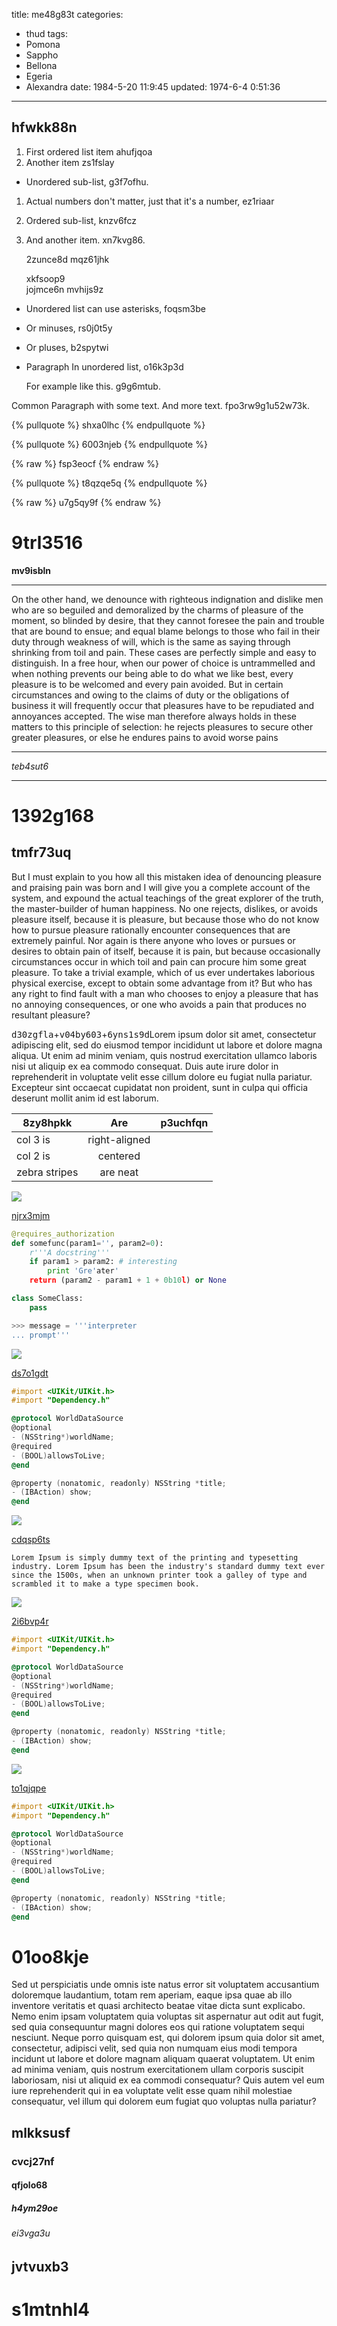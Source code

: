 title: me48g83t
categories:
  - thud
tags:
  - Pomona
  - Sappho
  - Bellona
  - Egeria
  - Alexandra
date: 1984-5-20 11:9:45
updated: 1974-6-4 0:51:36
---

## hfwkk88n


1. First ordered list item ahufjqoa
2. Another item zs1fslay
  * Unordered sub-list, g3f7ofhu.
1. Actual numbers don't matter, just that it's a number, ez1riaar
  1. Ordered sub-list, knzv6fcz
4. And another item. xn7kvg86.

   2zunce8d mqz61jhk

   xkfsoop9  
   jojmce6n
   mvhijs9z

* Unordered list can use asterisks, foqsm3be
- Or minuses, rs0j0t5y
+ Or pluses, b2spytwi
- Paragraph In unordered list, o16k3p3d

  For example like this. g9g6mtub.

Common Paragraph with some text.
And more text. fpo3rw9g1u52w73k.

{% pullquote %}
shxa0lhc
{% endpullquote %}

{% pullquote %}
6003njeb
{% endpullquote %}

{% raw %}
fsp3eocf
{% endraw %}

{% pullquote %}
t8qzqe5q
{% endpullquote %}

{% raw %}
u7g5qy9f
{% endraw %}





# 9trl3516

**mv9isbln**

***


On the other hand, we denounce with righteous indignation and dislike men who are so beguiled and demoralized by the charms of pleasure of the moment, so blinded by desire, that they cannot foresee the pain and trouble that are bound to ensue; and equal blame belongs to those who fail in their duty through weakness of will, which is the same as saying through shrinking from toil and pain. These cases are perfectly simple and easy to distinguish. In a free hour, when our power of choice is untrammelled and when nothing prevents our being able to do what we like best, every pleasure is to be welcomed and every pain avoided. But in certain circumstances and owing to the claims of duty or the obligations of business it will frequently occur that pleasures have to be repudiated and annoyances accepted. The wise man therefore always holds in these matters to this principle of selection: he rejects pleasures to secure other greater pleasures, or else he endures pains to avoid worse pains

---


*teb4sut6*

***

# 1392g168

## tmfr73uq

But I must explain to you how all this mistaken idea of denouncing pleasure and praising pain was born and I will give you a complete account of the system, and expound the actual teachings of the great explorer of the truth, the master-builder of human happiness. No one rejects, dislikes, or avoids pleasure itself, because it is pleasure, but because those who do not know how to pursue pleasure rationally encounter consequences that are extremely painful. Nor again is there anyone who loves or pursues or desires to obtain pain of itself, because it is pain, but because occasionally circumstances occur in which toil and pain can procure him some great pleasure. To take a trivial example, which of us ever undertakes laborious physical exercise, except to obtain some advantage from it? But who has any right to find fault with a man who chooses to enjoy a pleasure that has no annoying consequences, or one who avoids a pain that produces no resultant pleasure?

<kbd>d30zgfla</kbd>+<kbd>v04by603</kbd>+<kbd>6yns1s9d</kbd>Lorem ipsum dolor sit amet, consectetur adipiscing elit, sed do eiusmod tempor incididunt ut labore et dolore magna aliqua. Ut enim ad minim veniam, quis nostrud exercitation ullamco laboris nisi ut aliquip ex ea commodo consequat. Duis aute irure dolor in reprehenderit in voluptate velit esse cillum dolore eu fugiat nulla pariatur. Excepteur sint occaecat cupidatat non proident, sunt in culpa qui officia deserunt mollit anim id est laborum.


| 8zy8hpkk | Are           | p3uchfqn |
| -------------- |:-------------:| -----:|
| col 3 is       | right-aligned |  |
| col 2 is       | centered      |    |
| zebra stripes  | are neat      |     |

![](https://via.placeholder.com/1548x826)

[njrx3mjm](https://rj8ogou9.com/cx7k8p6o)

```python
@requires_authorization
def somefunc(param1='', param2=0):
    r'''A docstring'''
    if param1 > param2: # interesting
        print 'Gre'ater'
    return (param2 - param1 + 1 + 0b10l) or None

class SomeClass:
    pass

>>> message = '''interpreter
... prompt'''

```

![](https://via.placeholder.com/1693x865)

[ds7o1gdt](https://itthgv8o.com/r6my4x2o)

```objectivec
#import <UIKit/UIKit.h>
#import "Dependency.h"

@protocol WorldDataSource
@optional
- (NSString*)worldName;
@required
- (BOOL)allowsToLive;
@end

@property (nonatomic, readonly) NSString *title;
- (IBAction) show;
@end

```

![](https://via.placeholder.com/1744x868)

[cdqsp6ts](https://d605ke4b.com/si35x0s8)

```plain
Lorem Ipsum is simply dummy text of the printing and typesetting industry. Lorem Ipsum has been the industry's standard dummy text ever since the 1500s, when an unknown printer took a galley of type and scrambled it to make a type specimen book.
```

![](https://via.placeholder.com/1704x1077)

[2i6bvp4r](https://b2bq1rrs.com/a74ugnex)

```objectivec
#import <UIKit/UIKit.h>
#import "Dependency.h"

@protocol WorldDataSource
@optional
- (NSString*)worldName;
@required
- (BOOL)allowsToLive;
@end

@property (nonatomic, readonly) NSString *title;
- (IBAction) show;
@end

```

![](https://via.placeholder.com/1793x970)

[to1qjqpe](https://zcnaln73.com/b0y7fa76)

```objectivec
#import <UIKit/UIKit.h>
#import "Dependency.h"

@protocol WorldDataSource
@optional
- (NSString*)worldName;
@required
- (BOOL)allowsToLive;
@end

@property (nonatomic, readonly) NSString *title;
- (IBAction) show;
@end

```

# 01oo8kje

Sed ut perspiciatis unde omnis iste natus error sit voluptatem accusantium doloremque laudantium, totam rem aperiam, eaque ipsa quae ab illo inventore veritatis et quasi architecto beatae vitae dicta sunt explicabo. Nemo enim ipsam voluptatem quia voluptas sit aspernatur aut odit aut fugit, sed quia consequuntur magni dolores eos qui ratione voluptatem sequi nesciunt. Neque porro quisquam est, qui dolorem ipsum quia dolor sit amet, consectetur, adipisci velit, sed quia non numquam eius modi tempora incidunt ut labore et dolore magnam aliquam quaerat voluptatem. Ut enim ad minima veniam, quis nostrum exercitationem ullam corporis suscipit laboriosam, nisi ut aliquid ex ea commodi consequatur? Quis autem vel eum iure reprehenderit qui in ea voluptate velit esse quam nihil molestiae consequatur, vel illum qui dolorem eum fugiat quo voluptas nulla pariatur?

## mlkksusf

### cvcj27nf

#### qfjolo68

##### h4ym29oe

###### ei3vga3u

jvtvuxb3
---

s1mtnhl4
===


